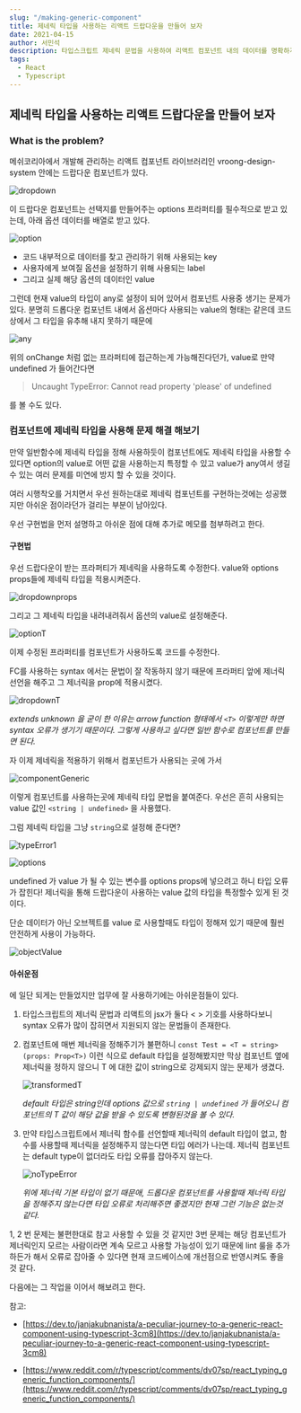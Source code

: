 ```yaml
---
slug: "/making-generic-component"
title: 제네릭 타입을 사용하는 리액트 드랍다운을 만들어 보자
date: 2021-04-15
author: 서민석
description: 타입스크립트 제네릭 문법을 사용하여 리액트 컴포넌트 내의 데이터를 명확하게 하고 싶었습니다.
tags:
  - React
  - Typescript
---
```


## 제네릭 타입을 사용하는 리액트 드랍다운을 만들어 보자

### What is the problem?

메쉬코리아에서 개발해 관리하는 리액트 컴포넌트 라이브러리인 vroong-design-system 안에는
드랍다운 컴포넌트가 있다.

![dropdown](./dropdown.png)

이 드랍다운 컴포넌트는 선택지를 만들어주는 options 프라퍼티를 필수적으로 받고 있는데,
아래 옵션 데이터를 배열로 받고 있다.

![option](./option.png)

- 코드 내부적으로 데이터를 찾고 관리하기 위해 사용되는 key
- 사용자에게 보여질 옵션을 설정하기 위해 사용되는 label
- 그리고 실제 해당 옵션의 데이터인 value

그런데 현재 value의 타입이 any로 설정이 되어 있어서 컴포넌트 사용중 생기는 문제가 있다.
분명히 드롭다운 컴포넌트 내에서 옵션마다 사용되는 value의 형태는 같은데 코드 상에서 그 타입을 유추해 내지 못하기 때문에

![any](./any.png)

위의 onChange 처럼 없는 프라퍼티에 접근하는게 가능해진다던가, value로 만약 undefined 가 들어간다면

> Uncaught TypeError: Cannot read property 'please' of undefined

를 볼 수도 있다.

### 컴포넌트에 제네릭 타입을 사용해 문제 해결 해보기

만약 일반함수에 제네릭 타입을 정해 사용하듯이 컴포넌트에도 제네릭 타입을 사용할 수 있다면 option의 value로 어떤 값을 사용하는지 특정할 수 있고
value가 any여서 생길 수 있는 여러 문제를 미연에 방지 할 수 있을 것이다.

여러 시행착오를 거치면서 우선 원하는대로 제네릭 컴포넌트를 구현하는것에는 성공했지만 아쉬운 점이라던가 걸리는 부분이 남아있다.

우선 구현법을 먼저 설명하고 아쉬운 점에 대해 추가로 메모를 첨부하려고 한다.

#### 구현법

우선 드랍다운이 받는 프라퍼티가 제네릭을 사용하도록 수정한다.
value와 options props들에 제네릭 타입을 적용시켜준다.

![dropdownprops](./dropdownprops.png)

그리고 그 제네릭 타입을 내려내려줘서 옵션의 value로 설정해준다.

![optionT](./optionT.png)

이제 수정된 프라퍼티를 컴포넌트가 사용하도록 코드를 수정한다.

FC를 사용하는 syntax 에서는 문법이 잘 작동하지 않기 때문에 프라퍼티 앞에 제너릭 선언을 해주고 그 제너릭을 prop에 적용시켰다.

![dropdownT](./dropdownT.png)

_extends unknown 을 굳이 한 이유는 arrow function 형태에서 `<T>` 이렇게만 하면 syntax 오류가 생기기 때문이다. 그렇게 사용하고 싶다면 일반 함수로 컴포넌트를 만들면 된다._

자 이제 제네릭을 적용하기 위해서 컴포넌트가 사용되는 곳에 가서

![componentGeneric](./componentGeneric.png)

이렇게 컴포넌트를 사용하는곳에 제네릭 타입 문법을 붙여준다. 우선은 흔히 사용되는 value 값인 `<string | undefined>` 을 사용했다.

그럼 제네릭 타입을 그냥 `string`으로 설정해 준다면?

![typeError1](./typeError1.png)

![options](./options.png)

undefined 가 value 가 될 수 있는 변수를 options props에 넣으려고 하니 타입 오류가 잡힌다! 제너릭을 통해 드랍다운이 사용하는 value 값의 타입을 특정할수 있게 된 것이다.

단순 데이터가 아닌 오브젝트를 value 로 사용할때도 타입이 정해져 있기 때문에 훨씬 안전하게 사용이 가능하다.

![objectValue](./objectValue.png)

#### 아쉬운점

에 일단 되게는 만들었지만 업무에 잘 사용하기에는 아쉬운점들이 있다.

1. 타입스크립트의 제너릭 문법과 리액트의 jsx가 둘다 < > 기호를 사용하다보니 syntax 오류가 많이 잡히면서 지원되지 않는 문법들이 존재한다.

2. 컴포넌트에 매번 제너릭을 정해주기가 불편하니 `const Test = <T = string>(props: Prop<T>)` 이런 식으로 default 타입을 설정해봤지만 막상 컴포넌트 옆에 제너릭을 정하지 않으니 T 에 대한 값이 string으로 강제되지 않는 문제가 생겼다.

   ![transformedT](./transformedT.png)

   _default 타입은 string인데 options 값으로 `string | undefined` 가 들어오니 컴포넌트의 T 값이 해당 값을 받을 수 있도록 변형된것을 볼 수 있다._

3. 만약 타입스크립트에서 제너릭 함수를 선언할때 제너릭의 default 타입이 없고, 함수를 사용할때 제너릭을 설정해주지 않는다면 타입 에러가 나는데. 제너릭 컴포넌트는 default type이 없더라도 타입 오류를 잡아주지 않는다.

   ![noTypeError](./noTypeError.png)

   _위에 제너릭 기본 타입이 없기 때문애, 드롭다운 컴포넌트를 사용할때 제너릭 타입을 정해주지 않는다면 타입 오류로 처리해주면 좋겠지만 현재 그런 기능은 없는것 같다._

1, 2 번 문제는 불편한대로 참고 사용할 수 있을 것 같지만 3번 문제는 해당 컴포넌트가 제너릭인지 모르는 사람이라면 계속 모르고 사용할 가능성이 있기 때문에 lint 룰을 추가하든가 해서 오류로 잡아줄 수 있다면 현재 코드베이스에 개선점으로 반영시켜도 좋을 것 같다.

다음에는 그 작업을 이어서 해보려고 한다.

참고:

- [https://dev.to/janjakubnanista/a-peculiar-journey-to-a-generic-react-component-using-typescript-3cm8](https://dev.to/janjakubnanista/a-peculiar-journey-to-a-generic-react-component-using-typescript-3cm8)

- [https://www.reddit.com/r/typescript/comments/dv07sp/react_typing_generic_function_components/](https://www.reddit.com/r/typescript/comments/dv07sp/react_typing_generic_function_components/)
